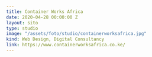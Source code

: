 ```yaml
---
title: Container Works Africa
date: 2020-04-28 00:00:00 Z
layout: sito
type: studio
image: "/assets/foto/studio/containerworksafrica.jpg"
kind: Web Design, Digital Consultancy
link: https://www.containerworksafrica.co.ke/
---
```


